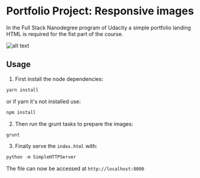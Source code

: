 # Portfolio Project: Responsive images
In the Full Stack Nanodegree program of Udacity a simple portfolio landing HTML is required for the fist part of the course.

![alt text](https://user-images.githubusercontent.com/7906289/27884946-bba6667e-619b-11e7-8b36-53f39f73b3ca.png "Preview")

## Usage
1) First install the node dependencies:
```bash
yarn install
```
or if yarn it's not installed use:
```bash
npm install
```

2) Then run the grunt tasks to prepare the images:
```bash
grunt
```

3) Finally serve the `index.html` with:
```python
python -m SimpleHTTPServer
```
The file can now be accessed at `http://localhost:8000`

